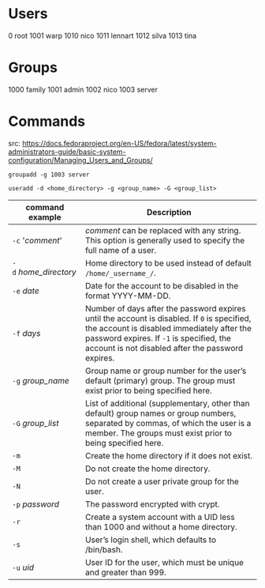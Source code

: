 # Users
0 root
1001 warp
1010 nico
1011 lennart
1012 silva
1013 tina
# Groups
1000 family
1001 admin
1002 nico
1003 server

# Commands
src: https://docs.fedoraproject.org/en-US/fedora/latest/system-administrators-guide/basic-system-configuration/Managing_Users_and_Groups/
```Shell
groupadd -g 1003 server
```

``` Shell
useradd -d <home_directory> -g <group_name> -G <group_list>
```

| command example | Description |
| -------------------- | --- |
| `-c` '_comment_' | _comment_ can be replaced with any string. This option is generally used to specify the full name of a user. |
| `-d` _home_directory_ | Home directory to be used instead of default `/home/_username_/`. |
| `-e` _date_ | Date for the account to be disabled in the format YYYY-MM-DD. |
| `-f` _days_ | Number of days after the password expires until the account is disabled. If `0` is specified, the account is disabled immediately after the password expires. If `-1` is specified, the account is not disabled after the password expires. |
| `-g` _group_name_ | Group name or group number for the user’s default (primary) group. The group must exist prior to being specified here. |
| `-G` _group_list_ | List of additional (supplementary, other than default) group names or group numbers, separated by commas, of which the user is a member. The groups must exist prior to being specified here. |
| `-m` | Create the home directory if it does not exist. |
| `-M` | Do not create the home directory. |
| `-N` | Do not create a user private group for the user. |
| `-p` _password_ | The password encrypted with crypt. |
| `-r` | Create a system account with a UID less than 1000 and without a home directory. |
| `-s` | User’s login shell, which defaults to /bin/bash. |
| `-u` _uid_ | User ID for the user, which must be unique and greater than 999. |


